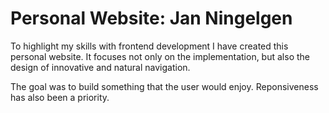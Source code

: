 # Personal Website: Jan Ningelgen

To highlight my skills with frontend development I have created this personal website.
It focuses not only on the implementation, but also the design of innovative and natural navigation.

The goal was to build something that the user would enjoy. Reponsiveness has also been a priority.

